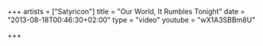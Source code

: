 +++
artists = ["Satyricon"]
title = "Our World, It Rumbles Tonight"
date = "2013-08-18T00:46:30+02:00"
type = "video"
youtube = "wX1A3SBBm8U"

+++
